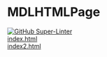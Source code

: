 # MDLHTMLPage
[![GitHub Super-Linter](https://github.com/SHH-ICS/mdl-html-page-amelia-mohr/workflows/Lint%20Code%20Base/badge.svg)](https://github.com/marketplace/actions/super-linter)
<br>
[index.html](./Unit%201/Unit%201-05/index.html)
<br>
[index2.html](./Unit%201/Unit%201-05/index2.html)
